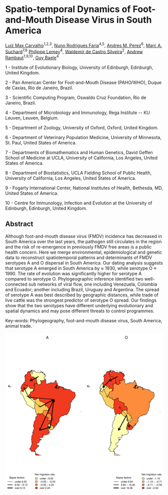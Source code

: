 Spatio-temporal Dynamics of Foot-and-Mouth Disease Virus in South America
============

[Luiz Max Carvalho](http://lmfcarvalho.org/about/)<sup>1,2,3</sup>,
[Nuno Rodrigues Faria](http://evolve.zoo.ox.ac.uk/Evolve/Nuno_Faria.html)<sup>4,5</sup>,
[Andres M. Perez](http://www.cvm.umn.edu/vpm/faculty/andresperez/home.html)<sup>6</sup>,
[Marc A. Suchard](http://faculty.biomath.ucla.edu/msuchard/)<sup>7,8</sup>
[Philippe Lemey](https://rega.kuleuven.be/cev/ecv/lab-members/PhilippeLemey.html)<sup>4</sup>,
[Waldemir de Castro Silveira](https://www.researchgate.net/profile/Waldemir_Silveira2)<sup>2</sup>,
[Andrew Rambaut](http://tree.bio.ed.ac.uk/people/arambaut/)<sup>1,9,10</sup>,
[Guy Baele](https://rega.kuleuven.be/cev/ecv/lab-members/GuyBaele.html)<sup>4</sup>

1 - Institute of Evolutionary Biology, University of Edinburgh, Edinburgh, United Kingdom.

2 - Pan American Center for Foot-and-Mouth Disease (PAHO/WHO), Duque de Caxias, Rio de Janeiro, Brazil.

3 - Scientific Computing Program, Oswaldo Cruz Foundation, Rio de Janeiro, Brazil.

4 - Department of Microbiology and Immunology, Rega Institute -- KU Leuven, Leuven, Belgium.

5 - Department of Zoology, University of Oxford, Oxford, United Kingdom.

6 - Department of Veterinary Population Medicine, University of Minnesota, St. Paul, United States of America.

7 - Departments of Biomathematics and Human Genetics, David Geffen School of Medicine at UCLA, University of California, Los Angeles,  United States of America.

8 - Department of Biostatistics, UCLA Fielding School of Public Health, University of California, Los Angeles,  United States of America.

9 - Fogarty International Center, National Institutes of Health, Bethesda, MD, United States of America.

10 - Centre for Immunology, Infection and Evolution at the University of Edinburgh, Edinburgh, United Kingdom.

## Abstract

Although foot-and-mouth disease virus (FMDV) incidence has decreased in South America over the last years, the pathogen still circulates in the region and the risk of re-emergence in previously FMDV free areas is a public health concern. Here we merge environmental, epidemiological and genetic data to reconstruct spatiotemporal patterns and determinants of FMDV serotypes A and O dispersal in South America.
Our dating analysis suggests that serotype A emerged in South America by ≈ 1930, while serotype O ≈ 1990.
The rate of evolution was significantly higher for serotype A compared to serotype O.
Phylogeographic inference identified two well-connected sub networks of viral flow, one including Venezuela, Colombia and Ecuador; another including Brazil, Uruguay and Argentina.
The spread of serotype A was best described by geographic distances, while trade of live cattle was the strongest predictor of serotype O spread. Our findings show that the two serotypes have different underlying evolutionary and spatial dynamics and may pose different threats to control programmes.

Key-words: Phylogeography, foot-and-mouth disease virus, South America, animal trade.

![](/FIGURES/PLOTS/MJandBFs.svg)
